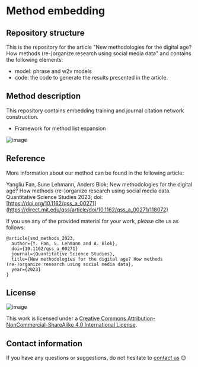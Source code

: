 # Method embedding

## Repository structure
This is the repository for the article "New methodologies for the digital age? How methods (re-)organize research using social media data" and contains the following elements:
 
- model: phrase and w2v models 
- code: the code to generate the results presented in the article.

## Method description
This repository contains embedding training and journal citation network construction. 

- Framework for method list expansion 

![image](https://github.com/YangliuF95/Method_embedding/assets/60612969/18be8cba-7ae7-4308-ba99-d72f24b3bc51)


## Reference

More information about our method can be found in the following article:

 Yangliu Fan, Sune Lehmann, Anders Blok; New methodologies for the digital age? How methods (re-)organize research using social media data. Quantitative Science Studies 2023; doi: [https://doi.org/10.1162/qss_a_00271](https://direct.mit.edu/qss/article/doi/10.1162/qss_a_00271/118072)
 
  
If you use any of the provided material for your work, please cite us as follows:
```
@article{smd_methods_2023,
  author={Y. Fan, S. Lehmann and A. Blok},
  doi={10.1162/qss_a_00271}
  journal={Quantitative Science Studies},
  title={New methodologies for the digital age? How methods (re-)organize research using social media data},
  year={2023}
}
```

## License
![image](https://user-images.githubusercontent.com/60612969/135886472-567c603e-8001-43e3-a808-f020ba14814d.png)

This work is licensed under a [Creative Commons Attribution-NonCommercial-ShareAlike 4.0 International License](https://creativecommons.org/licenses/by-nc-sa/4.0/). 

## Contact information
If you have any questions or suggestions, do not hesitate to [contact us](mailto:yangliufan@sodas.ku.dk) 😊

